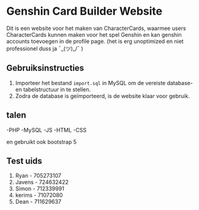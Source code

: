 # Genshin Card Builder Website

Dit is een website voor het maken van CharacterCards, waarmee users CharacterCards kunnen maken voor het spel Genshin en kan genshin accounts toevoegen in
de profile page. (het is erg unoptimized en niet professionel duss ja ¯\_(ツ)_/¯ )

## Gebruiksinstructies

1. Importeer het bestand `import.sql` in MySQL om de vereiste database- en tabelstructuur in te stellen.
2. Zodra de database is geïmporteerd, is de website klaar voor gebruik.

## talen

-PHP
-MySQL
-JS
-HTML
-CSS

en gebruikt ook bootstrap 5

## Test uids

1. Ryan - 705273107
2. Javens - 724632422
3. Simon - 712339991
4. kerims - 71072080
5. Dean - 711629637
